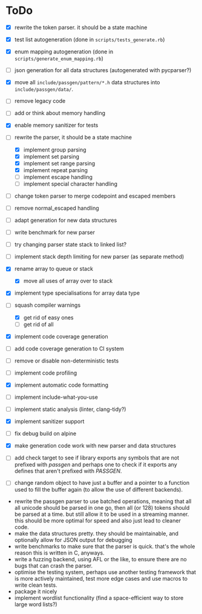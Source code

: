 # ToDo

- [x] rewrite the token parser. it should be a state machine
- [x] test list autogeneration (done in `scripts/tests_generate.rb`)
- [x] enum mapping autogeneration (done in `scripts/generate_enum_mapping.rb`)
- [ ] json generation for all data structures (autogenerated with pycparser?)
- [x] move all `include/passgen/pattern/*.h` data structures into `include/passgen/data/`.
- [ ] remove legacy code
- [ ] add or think about memory handling
- [x] enable memory sanitizer for tests
- [ ] rewrite the parser, it should be a state machine
    - [x] implement group parsing
    - [x] implement set parsing
    - [x] implement set range parsing
    - [x] implement repeat parsing
    - [ ] implement escape handling
    - [ ] implement special character handling
- [ ] change token parser to merge codepoint and escaped members
- [ ] remove normal_escaped handling
- [ ] adapt generation for new data structures
- [ ] write benchmark for new parser
- [ ] try changing parser state stack to linked list?
- [ ] implement stack depth limiting for new parser (as separate method)
- [x] rename array to queue or stack
    - [x] move all uses of array over to stack
- [x] implement type specialisations for array data type
- [ ] squash compiler warnings
    - [x] get rid of easy ones
    - [ ] get rid of all
- [x] implement code coverage generation
- [ ] add code coverage generation to CI system
- [ ] remove or disable non-deterministic tests
- [ ] implement code profiling
- [x] implement automatic code formatting
- [ ] implement include-what-you-use
- [ ] implement static analysis (linter, clang-tidy?)
- [x] implement sanitizer support
- [ ] fix debug build on alpine
- [x] make generation code work with new parser and data structures
- [ ] add check target to see if library exports any symbols that are not
    prefixed with *passgen* and perhaps one to check if it exports any defines
    that aren't prefixed with *PASSGEN*.
- [ ] change random object to have just a buffer and a pointer to a function
    used to fill the buffer again (to allow the use of different backends).


- rewrite the passgen parser to use batched operations, meaning that all
  all unicode should be parsed in one go, then all (or 128) tokens should
  be parsed at a time. but still allow it to be used in a streaming manner.
  this should be more optimal for speed and also just lead to cleaner code.
- make the data structures pretty. they should be maintainable, and optionally
  allow for JSON output for debugging
- write benchmarks to make sure that the parser is quick. that's the whole
  reason this is written in C, anyways.
- write a fuzzing backend, using AFL or the like, to ensure there are no bugs
  that can crash the parser.
- optimise the testing system, perhaps use another testing framework that is
  more actively maintained, test more edge cases and use macros to write clean
  tests.
- package it nicely
- implement wordlist functionality (find a space-efficient way to store large
  word lists?)
